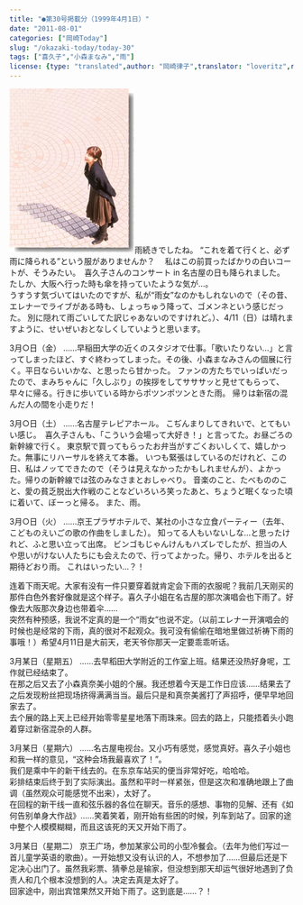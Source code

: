 ```yaml
---
title: "●第30号掲載分（1999年4月1日）"
date: "2011-08-01"
categories: ["岡崎Today"]
slug: "/okazaki-today/today-30"
tags: ["喜久子","小森まなみ","雨"]
license: {type: "translated",author: "岡崎律子",translator: "loveritz",reproduced-url: "http://www.ne.jp/asahi/okazaki/book/today/today30.html",reproduced-website: "岡崎律子Book"}
---
```


[![today27](./images/today27.jpg)](./images/today27.jpg)雨続きでしたね。 “これを着て行くと、必ず雨に降られる”という服がありませんか？ 　私はこの前買ったばかりの白いコートが、そうみたい。　喜久子さんのコンサート in 名古屋の日も降られました。 たしか、大阪へ行った時も傘を持っていたような気が…。  
うすうす気づいてはいたのですが、私が“雨女”なのかもしれないので（その昔、エレナーでライブがある時も、しょっちゅう降って、ゴメンネという感じだった。 別に隠れて雨ごいしてた訳じゃあないのですけれど。）、4/11（日）は晴れますように、せいぜいおとなしくしていようと思います。  

  
3月○日（金） ……早稲田大学の近くのスタジオで仕事。「歌いたりない…」と言ってしまったほど、すぐ終わってしまった。その後、小森まなみさんの個展に行く。平日ならいいかな、と思ったら甘かった。 ファンの方たちでいっぱいだったので、まみちゃんに「久しぶり」の挨拶をしてサササッと見せてもらって、早々に帰る。行きに歩いている時からポツンポツンときた雨。 帰りは新宿の混んだ人の間を小走りだ！  

  
3月○日（土） ……名古屋テレピアホール。 こぢんまりしてきれいで、とてもいい感じ。　喜久子さんも、「こういう会場って大好き！」と言ってた。お昼ごろの新幹線で行く。 東京駅で買ってもらったお弁当がすごくおいしくて、嬉しかった。無事にリハーサルを終えて本番。 いつも緊張はしているのだけれど、この日、私はノッてできたので（そうは見えなかったかもしれませんが）、よかった。帰りの新幹線では弦のみなさまとおしゃべり。 音楽のこと、たべもののこと、愛の貧乏脱出大作戦のことなどいろいろ笑ったあと、ちょうど眠くなった頃に着いて、ぼーっと帰る。 また、雨。  

  
3月○日（火） ……京王プラザホテルで、某社の小さな立食パーティー（去年、こどものえいごの歌の作曲をしました）。 知ってる人もいないしな…と思ったけれど、ふと思い立って出席。 ビンゴもじゃんけんもハズレでしたが、担当の人や思いがけない人たちにも会えたので、行ってよかった。帰り、ホテルを出ると期待どおり雨。 これはいったい…？！  

  
连着下雨天呢。大家有没有一件只要穿着就肯定会下雨的衣服呢？我前几天刚买的那件白色外套好像就是这个样子。喜久子小姐在名古屋的那次演唱会也下雨了。好像去大阪那次身边也带着伞……  
突然有种预感，我说不定真的是一个“雨女”也说不定。（以前エレナー开演唱会的时候也是经常的下雨，真的很对不起观众。我可没有偷偷在暗地里做过祈祷下雨的事哦！）希望4月11日是大前天，老天爷你那天一定要乖乖听话。  

  
3月某日（星期五） ……去早稻田大学附近的工作室上班。结果还没热好身呢，工作就已经结束了。  
在那之后又去了小森真奈美小姐的个展。我还想着今天是工作日应该……结果去了之后发现粉丝把现场挤得满满当当。最后只是和真奈美酱打了声招呼，便早早地回家去了。  
去个展的路上天上已经开始零零星星地落下雨珠来。回去的路上，只能捂着头小跑着穿过新宿混杂的人群。  

  
3月某日（星期六） ……名古屋电视台。又小巧有感觉，感觉真好。喜久子小姐也和我一样的意见，“这种会场我最喜欢了！”。  
我们是乘中午的新干线去的。在东京车站买的便当非常好吃，哈哈哈。  
彩排结束后终于到了实际演出。虽然和平时一样紧张，但是这次和准确地跟上了曲调（虽然观众可能感觉不出来），太好了。  
在回程的新干线一直和弦乐器的各位在聊天。音乐的感想、事物的见解、还有《如何告别单身大作战》……笑着笑着，刚开始有些困的时候，列车到站了。回家的途中整个人模模糊糊，而且这该死的天又开始下雨了。  

  
3月某日（星期二） 京王广场，参加某家公司的小型冷餐会。（去年为他们写过一首儿童学英语的歌曲）。一开始想又没有认识的人，不想参加了……但最后还是下定决心出门了。虽然我彩票、猜拳总是输家，但没想到那天却运气很好地遇到了负责人和几个根本没想到的人。决定去真是太好了。  
回家途中，刚出宾馆果然又开始下雨了。这到底是……？！

